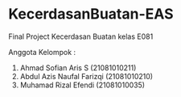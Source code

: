 # KecerdasanBuatan-EAS
Final Project Kecerdasan Buatan kelas E081

Anggota Kelompok :
1. Ahmad Sofian Aris S (21081010211)
2. Abdul Azis Naufal Farizqi (21081010210)
3. Muhamad Rizal Efendi (21081010035)


